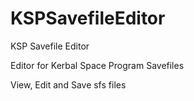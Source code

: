 KSPSavefileEditor
=================

KSP Savefile Editor

Editor for Kerbal Space Program Savefiles

View, Edit and Save sfs files
